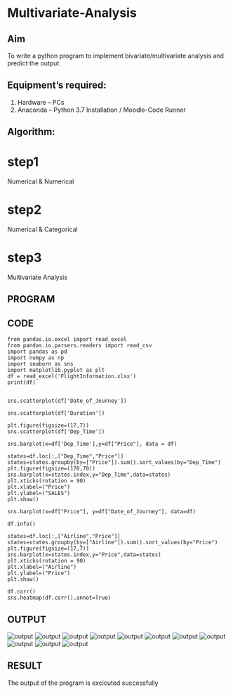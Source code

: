 # Multivariate-Analysis
## Aim
To write a python program to implement bivariate/multivariate analysis and predict the output.
## Equipment’s required:
1.	Hardware – PCs
2.	Anaconda – Python 3.7 Installation / Moodle-Code Runner
## Algorithm:
# step1
Numerical & Numerical
# step2
Numerical & Categorical
# step3
Multivariate Analysis
## PROGRAM
## CODE
```
from pandas.io.excel import read_excel
from pandas.io.parsers.readers import read_csv
import pandas as pd
import numpy as np
import seaborn as sns
import matplotlib.pyplot as plt
df = read_excel('FlightInformation.xlsx')
print(df)


sns.scatterplot(df['Date_of_Journey'])

sns.scatterplot(df['Duration'])

plt.figure(figsize=(17,7))
sns.scatterplot(df['Dep_Time'])

sns.barplot(x=df['Dep_Time'],y=df["Price"], data = df)

states=df.loc[:,["Dep_Time","Price"]]
states=states.groupby(by=["Price"]).sum().sort_values(by="Dep_Time")
plt.figure(figsize=(170,70))
sns.barplot(x=states.index,y="Dep_Time",data=states)
plt.xticks(rotation = 90)
plt.xlabel=("Price")
plt.ylabel=("SALES")
plt.show()

sns.barplot(x=df["Price"], y=df["Date_of_Journey"], data=df)

df.info()

states=df.loc[:,["Airline","Price"]]
states=states.groupby(by=["Airline"]).sum().sort_values(by="Price")
plt.figure(figsize=(17,7))
sns.barplot(x=states.index,y="Price",data=states)
plt.xticks(rotation = 90)
plt.xlabel=("Airline")
plt.ylabel=("Price")
plt.show()

df.corr()
sns.heatmap(df.corr(),annot=True)

```
## OUTPUT
![output](./a.png)
![output](./b.png)
![output](./c.png)
![output](./d.png)
![output](./e.png)
![output](./f.png)
![output](./g.png)
![output](./h.png)
![output](./i.png)
![output](./j.png)
![output](./k.png)

## RESULT
The output of the program is excicuted successfully